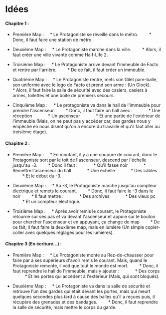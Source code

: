 # Idées

#### Chapitre 1 :
* Première Map :
    * Le Protagoniste se réveille dans le métro.
        * Donc, il faut faire une station de métro.

* Deuxième Map :
    * Le Protagoniste marche dans la ville.
        * Alors, il faut créer une ville vivante comme Half-Life 2.

* Troisième Map :
    * Le Protagoniste arrive devant l'immeuble de Facto et rentre par l'arrière.
        * De ce fait, il faut créer un immeuble.

* Quatrième Map :
    * Le Protagoniste rentre, mets son Gilet pare-balle, son uniforme avec le logo de Facto et prend son arme : (Un Glock).
        * Alors, il faut faire la salle de sécurité avec des casiers, casiers à armes, toilettes et une boite de premiers secours.

* Cinquième Map :
    * Le protagoniste va dans le hall de l'immeuble pour prendre l'ascenseur.
        * Donc, il faut faire un hall avec :
            * Une réception
            * Un ascenseur
            * Et une partie de l'extérieur de l'immeuble (Mais, on ne peut pas y accéder car, des gardes nous y empêche en nous disent qu'on a encore du travaille et qu'il faut aller au troisième étage).

#### Chapitre 2 :
* Première Map :
    * En montant, il y a une coupure de courant, donc le Protagoniste sort par le toit de l'ascenseur, descend par l'échelle jusqu'au -3.
        * Donc il faut :
            * Qu'il fasse noir
            * Remettre l'ascenseur du hall
            * Une échelle
            * Des câbles
            * Et le début du -3.

* Deuxième Map :
    * Au -3, le Protagoniste marche jusqu'au compteur électrique et remets le courant.
        * Donc, il faut faire le -3 dans le noir
        * Il faut mettre :
            * Des archives
            * Des vieux pc
            * Et un compteur électrique.

* Troisième Map : 
    * Après avoir remis le courant, le Protagoniste retourne sur ses pas et va devant l'ascenseur et appuie sur le bouton pour chercher l'ascenseur et en appuyant, ça change de map
        * De ce fait, il faut faire la deuxième map, mais en lumière (Un simple copier-coller avec quelques réglages pour les lumières).

#### Chapitre 3 (En écriture...) :
* Première Map :
    * Le Protagoniste monte au Rez-de-chausser pour faire par à ses supérieurs d'avoir remis le courant. Mais, quand le Protagoniste remonte, il voit que tout le monde est mort.
        * Donc, il faut reprendre le hall de l'immeuble, mais y ajouter :
            * Des corps
            * Et les portes qui accèdent à l'extérieur (Mais, qui sont bloqués).

* Deuxième Map :
    * Le Protagoniste va dans la salle de sécurité et retrouve l'un des gardes qui était devant les portes, mais qui meurt quelques secondes plus tard à cause des balles qu'il a reçues puis, il récupère des grenades et des bandages.
        * Donc, il faut reprendre la salle de sécurité, mais mettre le corps du garde.
